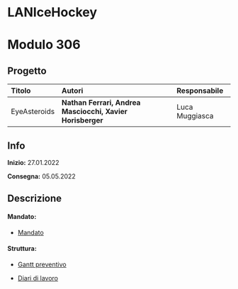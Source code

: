 
# LANIceHockey
# Modulo 306
## Progetto
|Titolo             |Autori             |Responsabile               |
|:------------------|:------------------|:--------------------------|
|EyeAsteroids   |<b>Nathan Ferrari,</b> <b>Andrea Masciocchi,</b>  <b>Xavier Horisberger</b> |Luca Muggiasca|

## Info
**Inizio:** 27.01.2022

**Consegna:** 05.05.2022

## Descrizione

#### Mandato:
- [Mandato](/Documentazione/QdC_LM_LANIceHoceky.docx)	
#### Struttura:
- [Gantt preventivo](/Documentazione/GanttPreventivo-LANIceHockey.mpp)


- [Diari di lavoro](Diario/)
